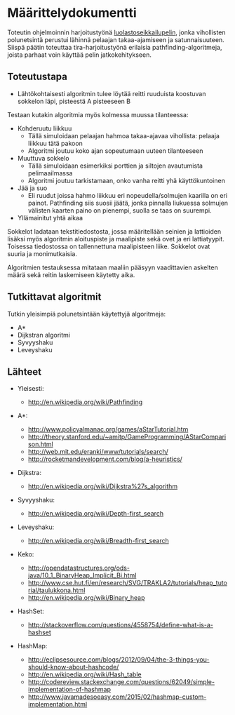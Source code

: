 # Määrittelydokumentti

Toteutin ohjelmoinnin harjoitustyönä [luolastoseikkailupelin](https://github.com/Nanofus/Tangential), jonka vihollisten polunetsintä perustui lähinnä pelaajan takaa-ajamiseen ja satunnaisuuteen. Siispä päätin toteuttaa tira-harjoitustyönä erilaisia pathfinding-algoritmeja, joista parhaat voin käyttää pelin jatkokehitykseen.

## Toteutustapa

* Lähtökohtaisesti algoritmin tulee löytää reitti ruuduista koostuvan sokkelon läpi, pisteestä A pisteeseen B

Testaan kutakin algoritmia myös kolmessa muussa tilanteessa:

* Kohderuutu liikkuu
  * Tällä simuloidaan pelaajan hahmoa takaa-ajavaa vihollista: pelaaja liikkuu tätä pakoon
  * Algoritmi joutuu koko ajan sopeutumaan uuteen tilanteeseen
* Muuttuva sokkelo
  * Tällä simuloidaan esimerkiksi porttien ja siltojen avautumista pelimaailmassa
  * Algoritmi joutuu tarkistamaan, onko vanha reitti yhä käyttökuntoinen
* Jää ja suo
  * Eli ruudut joissa hahmo liikkuu eri nopeudella/solmujen kaarilla on eri painot. Pathfinding siis suosii jäätä, jonka pinnalla liukuessa solmujen välisten kaarten paino on pienempi, suolla se taas on suurempi.
* Yllämainitut yhtä aikaa

Sokkelot ladataan tekstitiedostosta, jossa määritellään seinien ja lattioiden lisäksi myös algoritmin aloituspiste ja maalipiste sekä ovet ja eri lattiatyypit. Toisessa tiedostossa on tallennettuna maalipisteen liike. Sokkelot ovat suuria ja monimutkaisia.

Algoritmien testauksessa mitataan maaliin pääsyyn vaadittavien askelten määrä sekä reitin laskemiseen käytetty aika.

## Tutkittavat algoritmit

Tutkin yleisimpiä polunetsintään käytettyjä algoritmeja:

* A*
* Dijkstran algoritmi
* Syvyyshaku
* Leveyshaku

## Lähteet

* Yleisesti:
  * http://en.wikipedia.org/wiki/Pathfinding
* A*:
  * http://www.policyalmanac.org/games/aStarTutorial.htm
  * http://theory.stanford.edu/~amitp/GameProgramming/AStarComparison.html
  * http://web.mit.edu/eranki/www/tutorials/search/
  * http://rocketmandevelopment.com/blog/a-heuristics/
* Dijkstra:
  * http://en.wikipedia.org/wiki/Dijkstra%27s_algorithm
* Syvyyshaku:
  * http://en.wikipedia.org/wiki/Depth-first_search
* Leveyshaku:
  * http://en.wikipedia.org/wiki/Breadth-first_search
  
* Keko:
  * http://opendatastructures.org/ods-java/10_1_BinaryHeap_Implicit_Bi.html
  * http://www.cse.hut.fi/en/research/SVG/TRAKLA2/tutorials/heap_tutorial/taulukkona.html
  * http://en.wikipedia.org/wiki/Binary_heap
* HashSet:
  * http://stackoverflow.com/questions/4558754/define-what-is-a-hashset
* HashMap:
  * http://eclipsesource.com/blogs/2012/09/04/the-3-things-you-should-know-about-hashcode/
  * http://en.wikipedia.org/wiki/Hash_table
  * http://codereview.stackexchange.com/questions/62049/simple-implementation-of-hashmap
  * http://www.javamadesoeasy.com/2015/02/hashmap-custom-implementation.html
